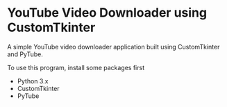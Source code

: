 # YouTube Video Downloader using CustomTkinter

A simple YouTube video downloader application built using CustomTkinter and PyTube.

To use this program, install some packages first 
- Python 3.x
- CustomTkinter
- PyTube

